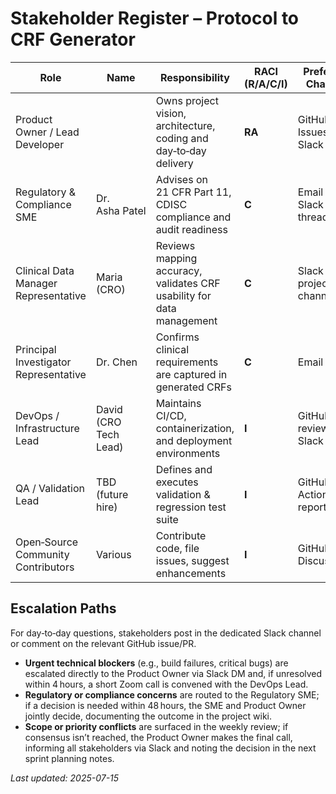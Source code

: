 # Stakeholder Register – Protocol to CRF Generator

| Role | Name | Responsibility | RACI (R/A/C/I) | Preferred Channel | Frequency of Updates |
|------|------|---------------|---------------|------------------|----------------------|
| Product Owner / Lead Developer | <Your Name> | Owns project vision, architecture, coding and day‑to‑day delivery | **RA** | GitHub Issues / Slack DM | Daily stand‑ups |
| Regulatory & Compliance SME | Dr. Asha Patel | Advises on 21 CFR Part 11, CDISC compliance and audit readiness | **C** | Email / Slack thread | Bi‑weekly or ad‑hoc |
| Clinical Data Manager Representative | Maria (CRO) | Reviews mapping accuracy, validates CRF usability for data management | **C** | Slack project channel | Weekly review |
| Principal Investigator Representative | Dr. Chen | Confirms clinical requirements are captured in generated CRFs | **C** | Email | Milestone demos |
| DevOps / Infrastructure Lead | David (CRO Tech Lead) | Maintains CI/CD, containerization, and deployment environments | **I** | GitHub PR reviews / Slack | Per sprint |
| QA / Validation Lead | TBD (future hire) | Defines and executes validation & regression test suite | **I** | GitHub Actions reports | On every tagged release |
| Open‑Source Community Contributors | Various | Contribute code, file issues, suggest enhancements | **I** | GitHub Discussions | Continuous |

## Escalation Paths

For day‑to‑day questions, stakeholders post in the dedicated Slack channel or comment on the relevant GitHub issue/PR.  

* **Urgent technical blockers** (e.g., build failures, critical bugs) are escalated directly to the Product Owner via Slack DM and, if unresolved within 4 hours, a short Zoom call is convened with the DevOps Lead.  
* **Regulatory or compliance concerns** are routed to the Regulatory SME; if a decision is needed within 48 hours, the SME and Product Owner jointly decide, documenting the outcome in the project wiki.  
* **Scope or priority conflicts** are surfaced in the weekly review; if consensus isn’t reached, the Product Owner makes the final call, informing all stakeholders via Slack and noting the decision in the next sprint planning notes.

_Last updated: 2025-07-15_
